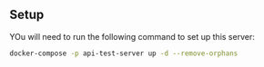 ## Setup

YOu will need to run the following command to set up this server:

```sh
docker-compose -p api-test-server up -d --remove-orphans
```
